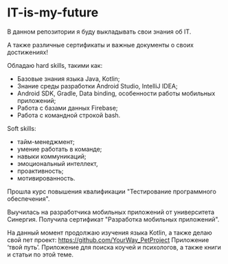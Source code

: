 # IT-is-my-future
 
В данном репозитории я буду выкладывать свои знания об IT.

А также различные сертификаты и важные документы о своих достижениях! 

Обладаю hard skills, такими как: 
- Базовые знания языка Java, Kotlin;
- Знание среды разработки Android Studio, IntelliJ IDEA;
- Android SDK, Gradle, Data binding, особенности работы мобильных приложений;
- Работа с базами данных Firebase;
- Работа с командной строкой bash.
 


Soft skills:
- тайм-менеджмент;
- умение работать в команде;
- навыки коммуникаций;
- эмоциональный интеллект,
- проактивность;
- мотивированность.

Прошла курс повышения квалификации "Тестирование программного обеспечения".

Выучилась на разработчика мобильных приложений от университета Синергия.
Получила сертификат "Разработка мобильных приложений".

На данный момент продолжаю изучения языка Kotlin, а также делаю свой пет проект: https://github.com/YourWay_PetProject
Приложение ‘твой путь’. Приложение для поиска коучей и психологов, а также книги и статьи по этой теме.